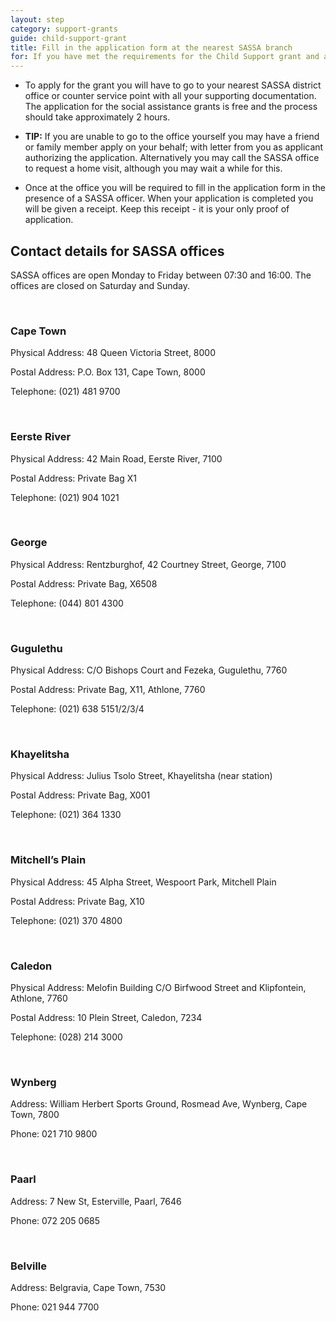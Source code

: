 ```yaml
---
layout: step
category: support-grants
guide: child-support-grant
title: Fill in the application form at the nearest SASSA branch
for: If you have met the requirements for the Child Support grant and are unsure what to do next follow this step.
---
```

- To apply for the grant you will have to go to your nearest SASSA district office or counter service point with all your supporting documentation. The application for the social assistance grants is free and the process should take approximately 2 hours.

- **TIP:** If you are unable to go to the office yourself you may have a friend or family member apply on your behalf; with letter from you as
applicant authorizing the application. Alternatively you may call the SASSA office to request a home visit, although you may wait a while for this.

- Once at the office you will be required to fill in the application form in the presence of a SASSA officer. When your application is completed you
will be given a receipt. Keep this receipt - it is your only proof of application.

## Contact details for SASSA offices

SASSA offices are open Monday to Friday between 07:30 and 16:00. The offices are closed on Saturday and Sunday.

<br>

### Cape Town
Physical Address: 48 Queen Victoria Street, 8000

Postal Address: P.O. Box 131, Cape Town, 8000

Telephone: (021) 481 9700

<br>

### Eerste River
Physical Address: 42 Main Road, Eerste River, 7100

Postal Address: Private Bag X1

Telephone: (021) 904 1021

<br>

### George
Physical Address: Rentzburghof, 42 Courtney Street, George, 7100

Postal Address: Private Bag, X6508

Telephone: (044) 801 4300

<br>

### Gugulethu
Physical Address: C/O Bishops Court and Fezeka, Gugulethu, 7760

Postal Address: Private Bag, X11, Athlone, 7760

Telephone: (021) 638 5151/2/3/4

<br>

### Khayelitsha
Physical Address: Julius Tsolo Street, Khayelitsha (near station)

Postal Address: Private Bag, X001

Telephone: (021) 364 1330

<br>

### Mitchell’s Plain
Physical Address: 45 Alpha Street, Wespoort Park, Mitchell Plain

Postal Address: Private Bag, X10

Telephone: (021) 370 4800

<br>

### Caledon
Physical Address: Melofin Building C/O Birfwood Street and Klipfontein, Athlone, 7760

Postal Address: 10 Plein Street, Caledon, 7234

Telephone: (028) 214 3000

<br>

### Wynberg
Address: William Herbert Sports Ground, Rosmead Ave, Wynberg, Cape Town, 7800

Phone: 021 710 9800

<br>

### Paarl
Address: 7 New St, Esterville, Paarl, 7646

Phone: 072 205 0685

<br>

### Belville
Address: Belgravia, Cape Town, 7530

Phone: 021 944 7700